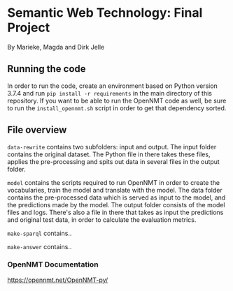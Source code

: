 # Semantic Web Technology: Final Project
By Marieke, Magda and Dirk Jelle

## Running the code
In order to run the code, create an environment based on Python version 3.7.4 and run `pip install -r requirements` in the main directory of this repository. If you want to be able to run the OpenNMT code as well, be sure to run the `install_opennmt.sh` script in order to get that dependency sorted.

## File overview
`data-rewrite` contains two subfolders: input and output. The input folder contains the original dataset. The Python file in there takes these files, applies the pre-processing and spits out data in several files in the output folder.

`model` contains the scripts required to run OpenNMT in order to create the vocabularies, train the model and translate with the model. The data folder contains the pre-processed data which is served as input to the model, and the predictions made by the model. The output folder consists of the model files and logs. There's also a file in there that takes as input the predictions and original test data, in order to calculate the evaluation metrics.

`make-sparql` contains..

`make-answer` contains..

### OpenNMT Documentation
https://opennmt.net/OpenNMT-py/
